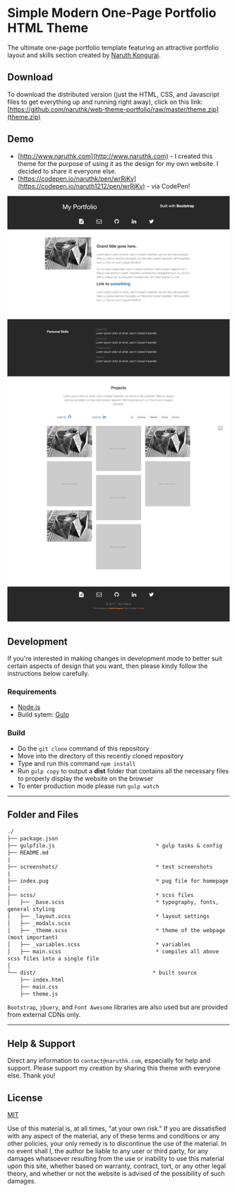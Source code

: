 # Simple Modern One-Page Portfolio HTML Theme

The ultimate one-page portfolio template featuring an attractive portfolio layout and skills section created by [Naruth Kongurai](https://github.com/naruthk). 

## Download

To download the distributed version (just the HTML, CSS, and Javascript files to get everything up and running right away), click on this link: [https://github.com/naruthk/web-theme-portfolio/raw/master/theme.zip](theme.zip)

## Demo

- [http://www.naruthk.com](http://www.naruthk.com) - I created this theme for the purpose of using it as the design for my own website. I decided to share it everyone else.
- [https://codepen.io/naruthk/pen/wrRjKv](https://codepen.io/naruth1212/pen/wrRjKv) - via CodePen!

![Demo](screenshots/overall.png)

## Development

If you're interested in making changes in development mode to better suit certain aspects of design that you want, then please kindy follow the instructions below carefully.

### Requirements

- [Node.js](http://nodejs.org/)
- Build sytem: [Gulp](http://gulpjs.com/)

### Build

- Do the `git clone` command of this repository
- Move into the directory of this recently cloned repository
- Type and run this command `npm install`
- Run `gulp copy` to output a **dist** folder that contains all the necessary files to properly display the website on the browser
- To enter production mode please run `gulp watch`

----

## Folder and Files

```
./
├── package.json
├── gulpfile.js                                * gulp tasks & config
├── README.md
|
├── screenshots/                               * test screenshots
|
├── index.pug                                  * pug file for homepage
|
├── scss/                                      * scss files
│   ├── _base.scss                             * typography, fonts, general styling
│   ├── _layout.scss                           * layout settings
│   ├── _modals.scss
│   ├── _theme.scss                            * theme of the webpage (most important)
│   ├── _variables.scss                        * variables
│   ├── main.scss                              * compiles all above scss files into a single file
│
└── dist/                                     * built source
	├── index.html
	├── main.css
    ├── theme.js
```

`Bootstrap`, `jQuery`, and `Font Awesome` libraries are also used but are provided from external CDNs only.

----

## Help & Support

Direct any information to `contact@naruthk.com`, especially for help and support. Please support my creation by sharing this theme with everyone else. Thank you!

## License

[MIT](https://github.com/naruthk/web-theme-portfolio/blob/master/LICENSE)

Use of this material is, at all times, "at your own risk." If you are dissatisfied with any aspect of the material, any of these terms and conditions or any other policies, your only remedy is to discontinue the use of the material. In no event shall I, the author be liable to any user or third party, for any damages whatsoever resulting from the use or inability to use this material upon this site, whether based on warranty, contract, tort, or any other legal theory, and whether or not the website is advised of the possibility of such damages.